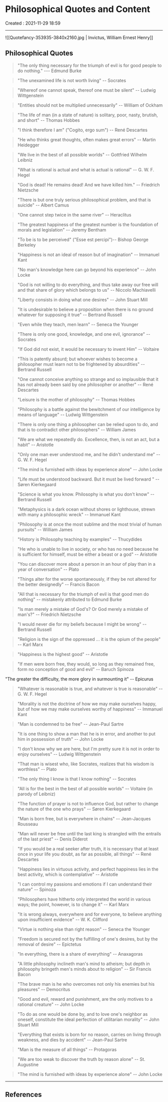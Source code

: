 #  Philosophical Quotes and Content
Created : 2021-11-29 18:59

---


![[Quotefancy-353935-3840x2160.jpg | Invictus, William Ernest Henry]]






## Philosophical Quotes


 >"The only thing necessary for the triumph of evil is for good people to do nothing." 
 --- Edmund Burke

 >"The unexamined life is not worth living" -- Socrates
 
 >"Whereof one cannot speak, thereof one must be silent" -- Ludwig Wittgenstein
 
 >"Entities should not be multiplied unnecessarily" -- William of Ockham
 
 >"The life of man (in a state of nature) is solitary, poor, nasty, brutish, and short" -- Thomas Hobbes
 
 >"I think therefore I am" ("Cogito, ergo sum") -- René Descartes
 
 >"He who thinks great thoughts, often makes great errors" -- Martin Heidegger
 
 >"We live in the best of all possible worlds" -- Gottfried Wilhelm Leibniz
 
 >"What is rational is actual and what is actual is rational" -- G. W. F. Hegel
 
 >"God is dead! He remains dead! And we have killed him." -- Friedrich Nietzsche
 
 >"There is but one truly serious philosophical problem, and that is suicide" -- Albert Camus
 
> "One cannot step twice in the same river" -- Heraclitus
 
 >"The greatest happiness of the greatest number is the foundation of morals and legislation" -- Jeremy Bentham
 

> "To be is to be perceived" ("Esse est percipi")-- Bishop George Berkeley
 

 >"Happiness is not an ideal of reason but of imagination" -- Immanuel Kant
 

 >"No man's knowledge here can go beyond his experience" -- John Locke
 

 >"God is not willing to do everything, and thus take away our free will and that share of glory which belongs to us" -- Niccolo Machiavelli
 

> "Liberty consists in doing what one desires" -- John Stuart Mill
 

 >"It is undesirable to believe a proposition when there is no ground whatever for supposing it true" -- Bertrand Russell
 

 >"Even while they teach, men learn" -- Seneca the Younger
 

 >"There is only one good, knowledge, and one evil, ignorance" -- Socrates
 

 >"If God did not exist, it would be necessary to invent Him" -- Voltaire
 

 >"This is patently absurd; but whoever wishes to become a philosopher must learn not to be frightened by absurdities" -- Bertrand Russell
 

 >"One cannot conceive anything so strange and so implausible that it has not already been said by one philosopher or another" -- René Descartes
 

 >"Leisure is the mother of philosophy" -- Thomas Hobbes
 

 >"Philosophy is a battle against the bewitchment of our intelligence by means of language" -- Ludwig Wittgenstein
 

 >"There is only one thing a philosopher can be relied upon to do, and that is to contradict other philosophers" -- William James
 

> "We are what we repeatedly do. Excellence, then, is not an act, but a habit" -- Aristotle
 

 >"Only one man ever understood me, and he didn't understand me" -- G. W. F. Hegel
 

> "The mind is furnished with ideas by experience alone" -- John Locke
 

 >"Life must be understood backward. But it must be lived forward " -- Søren Kierkegaard
 

> "Science is what you know. Philosophy is what you don't know" -- Bertrand Russell
 

 >"Metaphysics is a dark ocean without shores or lighthouse, strewn with many a philosophic wreck" -- Immanuel Kant
 

 >"Philosophy is at once the most sublime and the most trivial of human pursuits" -- William James
 

 >"History is Philosophy teaching by examples" -- Thucydides
 

 >"He who is unable to live in society, or who has no need because he is sufficient for himself, must be either a beast or a god" -- Aristotle
 

 >"You can discover more about a person in an hour of play than in a year of conversation" -- Plato
 

 >"Things alter for the worse spontaneously, if they be not altered for the better designedly" -- Francis Bacon
 

 >"All that is necessary for the triumph of evil is that good men do nothing" -- mistakenly attributed to Edmund Burke
 

 >"Is man merely a mistake of God's? Or God merely a mistake of man's?" -- Friedrich Nietzsche
 

> "I would never die for my beliefs because I might be wrong" -- Bertrand Russell
 

 >"Religion is the sign of the oppressed ... it is the opium of the people" -- Karl Marx
 

> "Happiness is the highest good" -- Aristotle
 

> "If men were born free, they would, so long as they remained free, form no conception of good and evil" -- Baruch Spinoza
 
>
 "The greater the difficulty, the more glory in surmounting it" -- Epicurus
 

> "Whatever is reasonable is true, and whatever is true is reasonable" -- G. W. F. Hegel
 

> "Morality is not the doctrine of how we may make ourselves happy, but of how we may make ourselves worthy of happiness" -- Immanuel Kant
 

 >"Man is condemned to be free" -- Jean-Paul Sartre
 

> "It is one thing to show a man that he is in error, and another to put him in possession  of truth" -- John Locke
 

 >"I don't know why we are here, but I'm pretty sure it is not in order to enjoy ourselves" -- Ludwig Wittgenstein
 

 >"That man is wisest who, like Socrates, realizes that his wisdom is worthless" -- Plato
 

 >"The only thing I know is that I know nothing" -- Socrates
 

> "All is for the best in the best of all possible worlds" -- Voltaire (in parody of Leibniz)
 

> "The function of prayer is not to influence God, but rather to change the nature of the one who prays" -- Søren Kierkegaard
 

 >"Man is born free, but is everywhere in chains" -- Jean-Jacques Rousseau
 

> "Man will never be free until the last king is strangled with the entrails of the last priest" -- Denis Diderot
 

> "If you would be a real seeker after truth, it is necessary that at least once in your life  you doubt, as far as possible, all things" -- René Descartes
 

 >"Happiness lies in virtuous activity, and perfect happiness lies in the best activity, which is contemplative" -- Aristotle
 

 >"I can control my passions and emotions if I can understand their nature" -- Spinoza
 

 >"Philosophers have hitherto only interpreted the world in various ways; the point, however, is to change it" -- Karl Marx
 

> "It is wrong always, everywhere and for everyone, to believe anything upon insufficient  evidence" -- W. K. Clifford
 

 >"Virtue is nothing else than right reason" -- Seneca the Younger
 

> "Freedom is secured not by the fulfilling of one's desires, but by the removal of desire" -- Epictetus
 

> "In everything, there is a share of everything" -- Anaxagoras
 

> "A little philosophy inclineth man's mind to atheism; but depth in philosophy bringeth men's minds about to religion" -- Sir Francis Bacon
 

> "The brave man is he who overcomes not only his enemies but his pleasures" --  Democritus
 

> "Good and evil, reward and punishment, are the only motives to a rational creature" -- John Locke
 

> "To do as one would be done by, and to love one's neighbor as oneself, constitute the ideal perfection of utilitarian morality" -- John Stuart Mill
 

> "Everything that exists is born for no reason, carries on living through weakness, and dies by accident" -- Jean-Paul Sartre
 

> "Man is the measure of all things" -- Protagoras
 

 >"We are too weak to discover the truth by reason alone" -- St. Augustine
 

 >"The mind is furnished with ideas by experience alone" -- John Locke






















---

##  References
